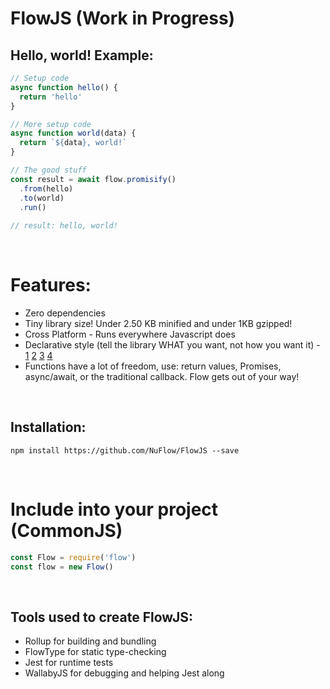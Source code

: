 # FlowJS (Work in Progress)

## Hello, world! Example:
```js
// Setup code
async function hello() {
  return 'hello'
}

// More setup code
async function world(data) {
  return `${data}, world!`
}

// The good stuff
const result = await flow.promisify()
  .from(hello)
  .to(world)
  .run()
	
// result: hello, world!
```

<br>

# Features:
- Zero dependencies
- Tiny library size! Under 2.50 KB minified and under 1KB gzipped!
- Cross Platform - Runs everywhere Javascript does
- Declarative style (tell the library WHAT you want, not how you want it) - [1](https://codeburst.io/declarative-vs-imperative-programming-a8a7c93d9ad2) [2](http://latentflip.com/imperative-vs-declarative) [3](https://stackoverflow.com/a/39561818) [4](https://tylermcginnis.com/imperative-vs-declarative-programming/)
- Functions have a lot of freedom, use: return values, Promises, async/await, or the traditional callback. Flow gets out of your way!

<br>

## Installation:
`npm install https://github.com/NuFlow/FlowJS --save`

<br>

# Include into your project (CommonJS)
```js
const Flow = require('flow')
const flow = new Flow()
```

<br>

## Tools used to create FlowJS:
- Rollup for building and bundling
- FlowType for static type-checking
- Jest for runtime tests
- WallabyJS for debugging and helping Jest along
